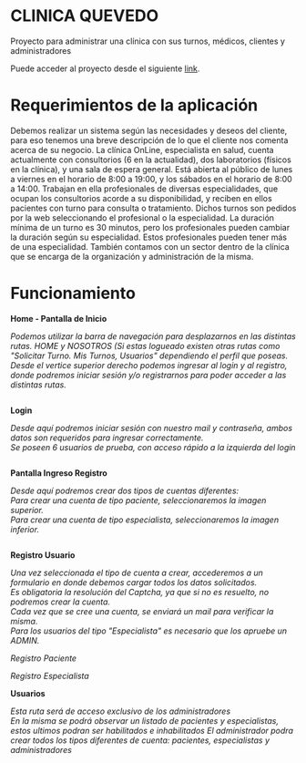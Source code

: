 # CLINICA QUEVEDO

Proyecto para administrar una clínica con sus turnos, médicos, clientes y administradores

Puede acceder al proyecto desde el siguiente [link](https://clinica-quevedo.web.app/home).

# Requerimientos de la aplicación

Debemos realizar un sistema según las necesidades y deseos del cliente, para eso tenemos una breve descripción de lo que el cliente nos comenta acerca de su negocio.
La clínica OnLine, especialista en salud, cuenta actualmente con consultorios (6 en la actualidad), dos laboratorios (físicos en la clínica), y una sala de espera general. Está abierta al público de lunes a viernes en el horario de 8:00 a 19:00, y los sábados en el horario de 8:00 a 14:00.
Trabajan en ella profesionales de diversas especialidades, que ocupan los consultorios acorde a su disponibilidad, y reciben en ellos pacientes con turno para consulta o tratamiento. Dichos turnos son pedidos por la web seleccionando el profesional o la especialidad. La duración mínima de un turno es 30 minutos, pero los profesionales pueden cambiar la duración según su especialidad. Estos profesionales pueden tener más de una especialidad. También contamos con un sector dentro de la clínica que se encarga de la organización y administración de la misma.

# Funcionamiento

**Home - Pantalla de Inicio**  

*Podemos utilizar la barra de navegación para desplazarnos en las distintas rutas. HOME y NOSOTROS*
*(Si estas logueado existen otras rutas como "Solicitar Turno. Mis Turnos, Usuarios" dependiendo el perfil que poseas.*
*Desde el vertice superior derecho podemos ingresar al login y al registro, donde podremos iniciar sesión y/o registrarnos para poder acceder a las distintas rutas.*    

![]()


**Login**  

*Desde aquí podremos iniciar sesión con nuestro mail y contraseña, ambos datos son requeridos para ingresar correctamente.*    
*Se poseen 6 usuarios de prueba, con acceso rápido a la izquierda del login*    

![]()

**Pantalla Ingreso Registro**  

*Desde aquí podremos crear dos tipos de cuentas diferentes:*    
*Para crear una cuenta de tipo paciente, seleccionaremos la imagen superior.*   
*Para crear una cuenta de tipo especialista, seleccionaremos la imagen inferior.*   

![]()


**Registro Usuario**  

*Una vez seleccionada el tipo de cuenta a crear, accederemos a un formulario en donde debemos cargar todos los datos solicitados.*    
*Es obligatoria la resolución del Captcha, ya que si no es resuelto, no podremos crear la cuenta.*    
*Cada vez que se cree una cuenta, se enviará un mail para verificar la misma.*   
*Para los usuarios del tipo "Especialista" es necesario que los apruebe un ADMIN.*

*Registro Paciente*
![]()

*Registro Especialista*
![]()

**Usuarios**  

*Esta ruta será de acceso exclusivo de los administradores*    
*En la misma se podrá observar un listado de pacientes y especialistas, estos ultimos podran ser habilitados e inhabilitados*
*El administrador podra crear todos los tipos diferentes de cuenta: pacientes, especialistas y administradores*

![]()
![]()
